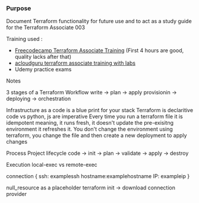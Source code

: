 ### Purpose
Document Terraform functionality for future use and to act as a study guide for the Terraform Associate 003  

Training used :
- [Freecodecamp Terraform Associate Training](https://www.youtube.com/watch?v=SPcwo0Gq9T8) (First 4 hours are good, quality lacks after that)
- [acloudguru terraform associate training with labs](https://learn.acloud.guru/course/hashicorp-certified-terraform-associate-1/dashboard)
- Udemy practice exams

Notes

3 stages of a Terraform Workflow 
write -> plan -> apply
provisionin -> deploying -> orchestration

Infrastructure as a code is a blue print for your stack
Terraform is declaritive code vs python, js are imperative
Every time you run a terraform file it is idempotent meaning, it runs fresh, it doesn't update the pre-exisitng environment it refreshes it.
You don't change the environment using terraform, you change the file and then create a new deployment to apply changes 

Process
Project lifecycle
code -> init -> plan -> validate -> apply -> destroy

Execution
local-exec vs remote-exec

connection {
  ssh: examplessh
  hostname:examplehostname
  IP: exampleip
}

null_resource as a placeholder
terraform init -> download connection provider
